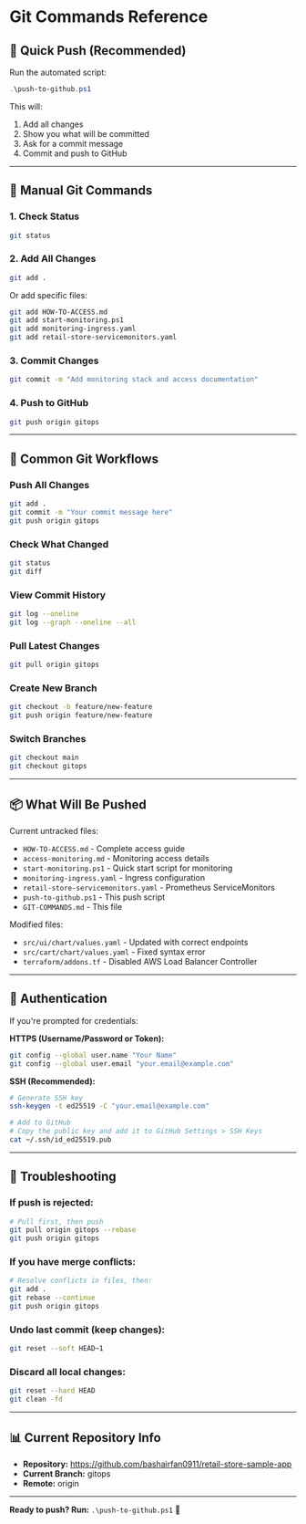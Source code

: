 # Git Commands Reference

## 🚀 Quick Push (Recommended)

Run the automated script:
```powershell
.\push-to-github.ps1
```

This will:
1. Add all changes
2. Show you what will be committed
3. Ask for a commit message
4. Commit and push to GitHub

---

## 📝 Manual Git Commands

### 1. Check Status
```bash
git status
```

### 2. Add All Changes
```bash
git add .
```

Or add specific files:
```bash
git add HOW-TO-ACCESS.md
git add start-monitoring.ps1
git add monitoring-ingress.yaml
git add retail-store-servicemonitors.yaml
```

### 3. Commit Changes
```bash
git commit -m "Add monitoring stack and access documentation"
```

### 4. Push to GitHub
```bash
git push origin gitops
```

---

## 🔄 Common Git Workflows

### Push All Changes
```bash
git add .
git commit -m "Your commit message here"
git push origin gitops
```

### Check What Changed
```bash
git status
git diff
```

### View Commit History
```bash
git log --oneline
git log --graph --oneline --all
```

### Pull Latest Changes
```bash
git pull origin gitops
```

### Create New Branch
```bash
git checkout -b feature/new-feature
git push origin feature/new-feature
```

### Switch Branches
```bash
git checkout main
git checkout gitops
```

---

## 📦 What Will Be Pushed

Current untracked files:
- `HOW-TO-ACCESS.md` - Complete access guide
- `access-monitoring.md` - Monitoring access details
- `start-monitoring.ps1` - Quick start script for monitoring
- `monitoring-ingress.yaml` - Ingress configuration
- `retail-store-servicemonitors.yaml` - Prometheus ServiceMonitors
- `push-to-github.ps1` - This push script
- `GIT-COMMANDS.md` - This file

Modified files:
- `src/ui/chart/values.yaml` - Updated with correct endpoints
- `src/cart/chart/values.yaml` - Fixed syntax error
- `terraform/addons.tf` - Disabled AWS Load Balancer Controller

---

## 🔐 Authentication

If you're prompted for credentials:

**HTTPS (Username/Password or Token):**
```bash
git config --global user.name "Your Name"
git config --global user.email "your.email@example.com"
```

**SSH (Recommended):**
```bash
# Generate SSH key
ssh-keygen -t ed25519 -C "your.email@example.com"

# Add to GitHub
# Copy the public key and add it to GitHub Settings > SSH Keys
cat ~/.ssh/id_ed25519.pub
```

---

## 🐛 Troubleshooting

### If push is rejected:
```bash
# Pull first, then push
git pull origin gitops --rebase
git push origin gitops
```

### If you have merge conflicts:
```bash
# Resolve conflicts in files, then:
git add .
git rebase --continue
git push origin gitops
```

### Undo last commit (keep changes):
```bash
git reset --soft HEAD~1
```

### Discard all local changes:
```bash
git reset --hard HEAD
git clean -fd
```

---

## 📊 Current Repository Info

- **Repository:** https://github.com/bashairfan0911/retail-store-sample-app
- **Current Branch:** gitops
- **Remote:** origin

---

**Ready to push? Run:** `.\push-to-github.ps1` 🚀
